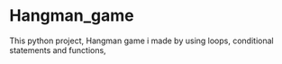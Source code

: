 # Hangman_game
This python project, Hangman game i made by using loops, conditional statements and functions,
